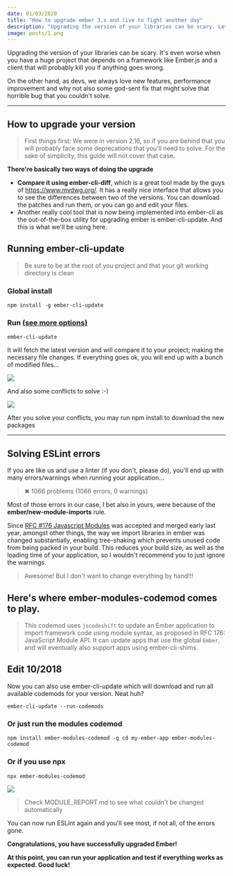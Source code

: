 ```yaml
---
date: 01/03/2020
title: "How to upgrade ember 3.x and live to fight another day"
description: "Upgrading the version of your libraries can be scary. Lets make it easy"
image: posts/1.png
---
```


Upgrading the version of your libraries can be scary. It's even worse when you have a huge project that depends on a framework like Ember.js and a client that will probably kill you if anything goes wrong.

On the other hand, as devs, we always love new features, performance improvement and why not also some god-sent fix that might solve that horrible bug that you couldn't solve.

---

## How to upgrade your version

> First things first: We were in version 2.16, so if you are behind that you will probably face some deprecations that you'll need to solve. For the sake of simplicity, this guide will not cover that case.

**There're basically two ways of doing the upgrade**

- **Compare it using ember-cli-diff**, which is a great tool made by the guys of https://www.mvdwg.org/. It has a really nice interface that allows you to see the differences between two of the versions. You can download the patches and run them, or you can go and edit your files.
- Another really cool tool that is now being implemented into ember-cli as the out-of-the-box utility for upgrading ember is ember-cli-update. And this is what we'll be using here.

## Running ember-cli-update

> Be sure to be at the root of you project and that your git working directory is clean

### Global install

`npm install -g ember-cli-update`

### Run [(see more options)](https://github.com/ember-cli/ember-cli-update#options)

`ember-cli-update`

It will fetch the latest version and will compare it to your project; making the necessary file changes.
If everything goes ok, you will end up with a bunch of modified files…

![](posts/1.png)

And also some conflicts to solve :-)

![](posts/2.png)

After you solve your conflicts, you may run npm install to download the new packages

---

## Solving ESLint errors

If you are like us and use a linter (if you don't, please do), you'll end up with many errors/warnings when running your application…

> ✖ 1066 problems (1066 errors, 0 warnings)

Most of those errors in our case, I bet also in yours, were because of the **ember/new-module-imports** rule.

Since [RFC #176 Javascript Modules](https://github.com/emberjs/rfcs/blob/master/text/0176-javascript-module-api.md) was accepted and merged early last year, amongst other things, the way we import libraries in ember was changed substantially, enabling tree-shaking which prevents unused code from being packed in your build. This reduces your build size, as well as the loading time of your application, so I wouldn't recommend you to just ignore the warnings.

> Awesome! But I don't want to change everything by hand!!!

## Here's where ember-modules-codemod comes to play.

> This codemod uses `jscodeshift` to update an Ember application to import framework code using module syntax, as proposed in RFC 176: JavaScript Module API. It can update apps that use the global `Ember`, and will eventually also support apps using ember-cli-shims.

## Edit 10/2018

Now you can also use ember-cli-update which will download and run all available codemods for your version. Neat huh?

`ember-cli-update --run-codemods`

### Or just run the modules codemod

`npm install ember-modules-codemod -g cd my-ember-app ember-modules-codemod`

### Or if you use npx

`npx ember-modules-codemod`

![](posts/3.png)

> Check MODULE_REPORT.md to see what couldn't be changed automatically

You can now run ESLint again and you'll see most, if not all, of the errors gone.

**Congratulations, you have successfully upgraded Ember!**

**At this point, you can run your application and test if everything works as expected. Good luck!**
